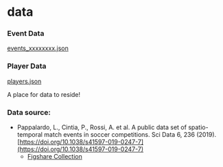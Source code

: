 # data

### Event Data
[events_xxxxxxxx.json](https://figshare.com/articles/dataset/Events/7770599)

### Player Data

[players.json](https://figshare.com/articles/dataset/Players/7765196)

A place for data to reside! 
### Data source:
 - Pappalardo, L., Cintia, P., Rossi, A. et al. A public data set of spatio-temporal match events 
   in soccer competitions. Sci Data 6, 236 (2019). [https://doi.org/10.1038/s41597-019-0247-7](https://doi.org/10.1038/s41597-019-0247-7)
   -  [Figshare Collection](https://figshare.com/collections/Soccer_match_event_dataset/4415000/5)

